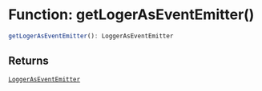 # Function: getLogerAsEventEmitter()

```ts
getLogerAsEventEmitter(): LoggerAsEventEmitter
```

## Returns

[`LoggerAsEventEmitter`](../classes/class.LoggerAsEventEmitter.md)

